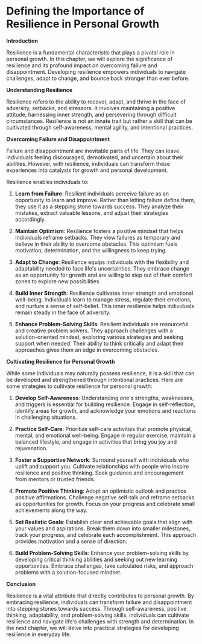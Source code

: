 Defining the Importance of Resilience in Personal Growth
===================================================================

**Introduction**

Resilience is a fundamental characteristic that plays a pivotal role in personal growth. In this chapter, we will explore the significance of resilience and its profound impact on overcoming failure and disappointment. Developing resilience empowers individuals to navigate challenges, adapt to change, and bounce back stronger than ever before.

**Understanding Resilience**

Resilience refers to the ability to recover, adapt, and thrive in the face of adversity, setbacks, and stressors. It involves maintaining a positive attitude, harnessing inner strength, and persevering through difficult circumstances. Resilience is not an innate trait but rather a skill that can be cultivated through self-awareness, mental agility, and intentional practices.

**Overcoming Failure and Disappointment**

Failure and disappointment are inevitable parts of life. They can leave individuals feeling discouraged, demotivated, and uncertain about their abilities. However, with resilience, individuals can transform these experiences into catalysts for growth and personal development.

Resilience enables individuals to:

1. **Learn from Failure**: Resilient individuals perceive failure as an opportunity to learn and improve. Rather than letting failure define them, they use it as a stepping stone towards success. They analyze their mistakes, extract valuable lessons, and adjust their strategies accordingly.

2. **Maintain Optimism**: Resilience fosters a positive mindset that helps individuals reframe setbacks. They view failures as temporary and believe in their ability to overcome obstacles. This optimism fuels motivation, determination, and the willingness to keep trying.

3. **Adapt to Change**: Resilience equips individuals with the flexibility and adaptability needed to face life's uncertainties. They embrace change as an opportunity for growth and are willing to step out of their comfort zones to explore new possibilities.

4. **Build Inner Strength**: Resilience cultivates inner strength and emotional well-being. Individuals learn to manage stress, regulate their emotions, and nurture a sense of self-belief. This inner resilience helps individuals remain steady in the face of adversity.

5. **Enhance Problem-Solving Skills**: Resilient individuals are resourceful and creative problem solvers. They approach challenges with a solution-oriented mindset, exploring various strategies and seeking support when needed. Their ability to think critically and adapt their approaches gives them an edge in overcoming obstacles.

**Cultivating Resilience for Personal Growth**

While some individuals may naturally possess resilience, it is a skill that can be developed and strengthened through intentional practices. Here are some strategies to cultivate resilience for personal growth:

1. **Develop Self-Awareness**: Understanding one's strengths, weaknesses, and triggers is essential for building resilience. Engage in self-reflection, identify areas for growth, and acknowledge your emotions and reactions in challenging situations.

2. **Practice Self-Care**: Prioritize self-care activities that promote physical, mental, and emotional well-being. Engage in regular exercise, maintain a balanced lifestyle, and engage in activities that bring you joy and rejuvenation.

3. **Foster a Supportive Network**: Surround yourself with individuals who uplift and support you. Cultivate relationships with people who inspire resilience and positive thinking. Seek guidance and encouragement from mentors or trusted friends.

4. **Promote Positive Thinking**: Adopt an optimistic outlook and practice positive affirmations. Challenge negative self-talk and reframe setbacks as opportunities for growth. Focus on your progress and celebrate small achievements along the way.

5. **Set Realistic Goals**: Establish clear and achievable goals that align with your values and aspirations. Break them down into smaller milestones, track your progress, and celebrate each accomplishment. This approach provides motivation and a sense of direction.

6. **Build Problem-Solving Skills**: Enhance your problem-solving skills by developing critical thinking abilities and seeking out new learning opportunities. Embrace challenges, take calculated risks, and approach problems with a solution-focused mindset.

**Conclusion**

Resilience is a vital attribute that directly contributes to personal growth. By embracing resilience, individuals can transform failure and disappointment into stepping stones towards success. Through self-awareness, positive thinking, adaptability, and problem-solving skills, individuals can cultivate resilience and navigate life's challenges with strength and determination. In the next chapter, we will delve into practical strategies for developing resilience in everyday life.
